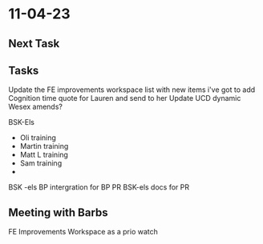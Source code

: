 # 11-04-23

## Next Task

## Tasks
Update the FE improvements workspace list with new items i've got to add
Cognition time quote for Lauren and send to her
Update UCD dynamic
Wesex amends?

BSK-Els
- Oli training
- Martin training
- Matt L training
- Sam training
-
BSK -els BP intergration for BP PR
BSK-els docs for PR

## Meeting with Barbs

FE Improvements Workspace as a prio watch

